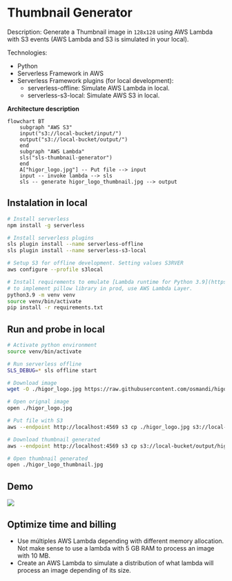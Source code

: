 # Thumbnail Generator

Description: Generate a Thumbnail image in `128x128` using AWS Lambda with S3 events (AWS Lambda and S3 is simulated in your local).

Technologies:
- Python
- Serverless Framework in AWS
- Serverless Framework plugins (for local development):
  - serverless-offline: Simulate AWS Lambda in local.
  - serverless-s3-local: Simulate AWS S3 in local.

**Architecture description**

```mermaid
flowchart BT
    subgraph "AWS S3"
    input("s3://local-bucket/input/")
    output("s3://local-bucket/output/")
    end
    subgraph "AWS Lambda"
    sls("sls-thumbnail-generator")
    end
    A["higor_logo.jpg"] -- Put file --> input
    input -- invoke lambda --> sls
    sls -- generate higor_logo_thumbnail.jpg --> output
```

## Instalation in local

```Bash
# Install serverless
npm install -g serverless

# Install serverless plugins
sls plugin install --name serverless-offline
sls plugin install --name serverless-s3-local

# Setup S3 for offline development. Setting values S3RVER
aws configure --profile s3local

# Install requirements to emulate [Lambda runtime for Python 3.9](https://docs.aws.amazon.com/lambda/latest/dg/lambda-runtimes.html)
# to implement pillow library in prod, use AWS Lambda Layer.
python3.9 -m venv venv
source venv/bin/activate
pip install -r requirements.txt
```

## Run and probe in local

```Bash
# Activate python environment
source venv/bin/activate

# Run serverless offline
SLS_DEBUG=* sls offline start

# Download image
wget -O ./higor_logo.jpg https://raw.githubusercontent.com/osmandi/higor/master/higor_logo.jpg

# Open orignal image
open ./higor_logo.jpg

# Put file with S3
aws --endpoint http://localhost:4569 s3 cp ./higor_logo.jpg s3://local-bucket/input/higor_logo.jpg --profile s3local

# Download thumbnail generated
aws --endpoint http://localhost:4569 s3 cp s3://local-bucket/output/higor_logo_thumbnail.jpg . --profile s3local

# Open thumbnail generated
open ./higor_logo_thumbnail.jpg
```

## Demo

![](./thumbnail-generator-demo.gif)

## Optimize time and billing

- Use múltiples AWS Lambda depending with different memory allocation. Not make sense to use a lambda with 5 GB RAM to process an image with 10 MB.
- Create an AWS Lambda to simulate a distribution of what lambda will process an image depending of its size.
